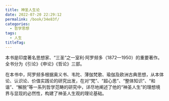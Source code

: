 ```yaml
---
title: 神圣人生论
date: 2022-07-20 22:29:12
permalink: /book/34e83f/
categories:
  - 哲学思想
tags:
  - 人生
titleTag: 
---
```


本书是印度著名思想家、“三圣”之一室利·阿罗频多（1872—1950）的重要著作。全书分为《引论》《申论》《哲论》三部。

在本书中，阿罗频多根据奥义书、韦陀、薄伽梵歌、瑜伽及欧洲古典思想，从本体论、认识论、价值实践论的研究出发，在对“梵”、“超心思”、“整体知识”、“和谐”、“解脱”等一系列哲学范畴的研究中，详尽地阐述了他的“神圣人生”的理想境界与显现的必然性，构建了神圣人生观的理论基础。

<!-- more -->

<BookShelf
album="https://cdn.staticaly.com/gh/jonsam-ng/image-hosting@master/oxygen-space/image.1i6vt7a8as3k.png"
:pages="1064"
link="https://www.aliyundrive.com/s/rUvonPWZyZ9"
douban="1245515"
author="(印度)室利·阿罗频多"
publisher="商务印书馆"
intro="在本书中，阿罗频多根据奥义书、韦陀、薄伽梵歌、瑜伽及欧洲古典思想，从本体论、认识论、价值实践论的研究出发，在对“梵”、“超心思”、“整体知识”、“和谐”、“解脱”等一系列哲学范畴的研究中，详尽地阐述了他的“神圣人生”的理想境界与显现的必然性，构建了神圣人生观的理论基础。"
lang="中文"
/>
